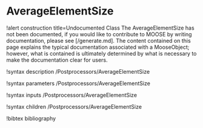 <!-- MOOSE Documentation Stub: Remove this when content is added. -->

# AverageElementSize

!alert construction title=Undocumented Class
The AverageElementSize has not been documented, if you would like to contribute to MOOSE by
writing documentation, please see [/generate.md]. The content contained on this page explains
the typical documentation associated with a MooseObject; however, what is contained is ultimately
determined by what is necessary to make the documentation clear for users.

!syntax description /Postprocessors/AverageElementSize

!syntax parameters /Postprocessors/AverageElementSize

!syntax inputs /Postprocessors/AverageElementSize

!syntax children /Postprocessors/AverageElementSize

!bibtex bibliography
